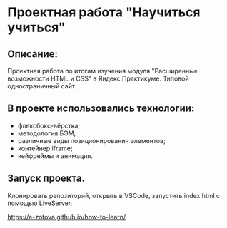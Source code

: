 # Проектная работа "Научиться учиться"

## Описание:
Проектная работа по итогам изучения модуля "Расширенные возможности HTML и CSS" в Яндекс.Практикуме.
Типовой одностраничный сайт.

## В проекте использовались технологии:
* флексбокс-вёрстка;
* методология БЭМ;
* различные виды позиционирования элементов;
* контейнер iframe;
* кейфреймы и анимация.

## Запуск проекта.
Клонировать репозиторий, открыть в VSCode, запустить index.html с помощью LiveServer.

https://e-zotova.github.io/how-to-learn/
